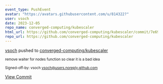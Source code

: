 ```yaml
---
event_type: PushEvent
avatar: "https://avatars.githubusercontent.com/u/814322?"
user: vsoch
date: 2023-12-05
repo_name: converged-computing/kubescaler
html_url: https://github.com/converged-computing/kubescaler/commit/7e695cd0bcfeab931ceb100412d8d7d20092bf9e
repo_url: https://github.com/converged-computing/kubescaler
---
```


<a href='https://github.com/vsoch' target='_blank'>vsoch</a> pushed to <a href='https://github.com/converged-computing/kubescaler' target='_blank'>converged-computing/kubescaler</a>

<small>remove waiter for nodes function so clear it is a bad idea

Signed-off-by: vsoch <vsoch@users.noreply.github.com></small>

<a href='https://github.com/converged-computing/kubescaler/commit/7e695cd0bcfeab931ceb100412d8d7d20092bf9e' target='_blank'>View Commit</a>